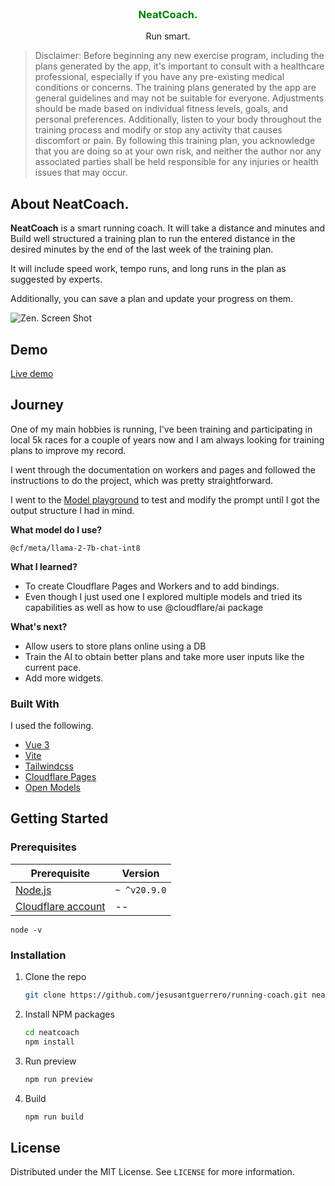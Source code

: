<!-- PROJECT LOGO -->
<br />
<p align="center">
  <a href="https://zen.vercel.app/">
  </a>

  <h3 align="center" style="color:green"><strong>Neat</strong>Coach.</h3>

  <p align="center">
    Run smart.
    <br />
</p>


<!-- ABOUT THE PROJECT -->
> Disclaimer:
Before beginning any new exercise program, including the plans generated by the app, it's important to consult with a healthcare professional, especially if you have any pre-existing medical conditions or concerns. The training plans generated by the app are general guidelines and may not be suitable for everyone. Adjustments should be made based on individual fitness levels, goals, and personal preferences. Additionally, listen to your body throughout the training process and modify or stop any activity that causes discomfort or pain. By following this training plan, you acknowledge that you are doing so at your own risk, and neither the author nor any associated parties shall be held responsible for any injuries or health issues that may occur.
## About NeatCoach.
__NeatCoach__  is a smart running coach. It will take a distance and minutes and Build well structured a training plan to run the entered distance in the desired minutes by the end of the last week of the training plan.

It will include speed work, tempo runs, and long runs in the plan as suggested by experts.

Additionally, you can save a plan and update your progress on them.

![Zen. Screen Shot](https://dev-to-uploads.s3.amazonaws.com/uploads/articles/qjb6vbxshilb9kyj3d1s.png)

## Demo

[Live demo](https://neatcoach.pages.dev/)
## Journey

One of my main hobbies is running, I've been training and participating in local 5k races for a couple of years now and I am always looking for training plans to improve my record.

I went through the documentation on workers and pages and followed the instructions to do the project, which was pretty straightforward.

I went to the [Model playground](https://playground.ai.cloudflare.com/) to test and modify the prompt until I got the output structure I had in mind.

**What model do I use?**

`@cf/meta/llama-2-7b-chat-int8`

**What I learned?**

- To create Cloudflare Pages and Workers and to add bindings.
- Even though I just used one I explored multiple models and tried its capabilities as well as how to use @cloudflare/ai package

**What's next?**

- Allow users to store plans online using a DB
- Train the AI to obtain better plans and take more user inputs like the current pace.
- Add more widgets.
### Built With

I used the following.

* [Vue 3](https://v3.vuejs.org/)
* [Vite](https://vitejs.dev/)
* [Tailwindcss](https://tailwindcss.com/)
* [Cloudflare Pages](https://pages.cloudflare.com/)
* [Open Models](https://developers.cloudflare.com/workers-ai/models/)

<!-- GETTING STARTED -->
## Getting Started

### Prerequisites

| Prerequisite                                          | Version |
| ------------------------------------------------------| ------- |
| [Node.js](http://nodejs.org)                          | `~ ^v20.9.0`  |
| [Cloudflare account](https://www.cloudflare.com/)                                |    --   |

```shell
node -v
```
### Installation

1. Clone the repo
   ```sh
   git clone https://github.com/jesusantguerrero/running-coach.git neatcoach
   ```
2. Install NPM packages
   ```sh
   cd neatcoach
   npm install
   ```


3. Run preview
   ```sh
   npm run preview
   ```

3. Build
   ```sh
   npm run build
   ```

<!-- USAGE EXAMPLES -->



<!-- LICENSE -->
## License

Distributed under the MIT License. See `LICENSE` for more information.
